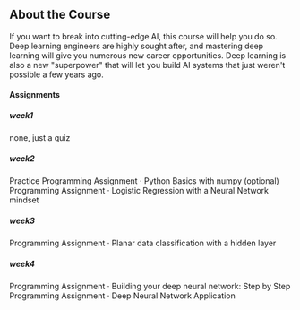 ## About the Course
If you want to break into cutting-edge AI, this course will help you do so. Deep learning engineers are highly sought after, and mastering deep learning will give you numerous new career opportunities. Deep learning is also a new "superpower" that will let you build AI systems that just weren't possible a few years ago. 

#### Assignments
##### week1
none, just a quiz
##### week2
Practice Programming Assignment · Python Basics with numpy (optional)
Programming Assignment · Logistic Regression with a Neural Network mindset

##### week3
Programming Assignment · Planar data classification with a hidden layer

##### week4
Programming Assignment · Building your deep neural network: Step by Step
Programming Assignment · Deep Neural Network Application
